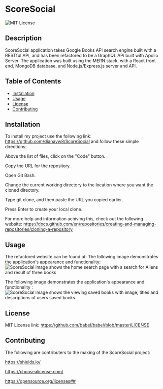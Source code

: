 # ScoreSocial

![MIT License](https://img.shields.io/static/v1?label=license&message=MIT&color=green)

## Description
ScoreSocial application takes Google Books API search engine built with a RESTful API, and has been refactored to be a GraphQL API built with Apollo Server. The application was built using the MERN stack, with a React front end, MongoDB database, and Node.js/Express.js server and API.

## Table of Contents

- [Installation](#installation)
- [Usage](#usage)
- [License](#license)
- [Contributing](#contributing)


## Installation
To install my project use the following link: https://github.com/dianavw8/ScoreSocial and follow these simple directions:

Above the list of files, click on the "Code" button.

Copy the URL for the repository.

Open Git Bash.

Change the current working directory to the location where you want the cloned directory.

Type git clone, and then paste the URL you copied earlier.

Press Enter to create your local clone.

For more help and information achiving this, check out the following website: https://docs.github.com/en/repositories/creating-and-managing-repositories/cloning-a-repository

## Usage
The refactored website can be found at: 
The following image demonstrates the application's appearance and functionality:
![ScoreSocial image shows the home search page with a search for Aliens and result of three books]()

The following image demonstrates the application's appearance and functionality :
![ScoreSocial image shows the viewing saved books with image, titles and descriptions of users saved books]()

## License

MIT License link: https://github.com/babel/babel/blob/master/LICENSE


## Contributing

The following are contributers to the making of the ScoreSocial project:

https://shields.io/

https://choosealicense.com/

https://opensource.org/licenses##